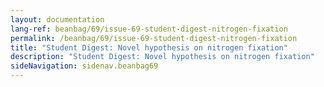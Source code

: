 ```yaml
---
layout: documentation
lang-ref: beanbag/69/issue-69-student-digest-nitrogen-fixation
permalink: /beanbag/69/issue-69-student-digest-nitrogen-fixation
title: "Student Digest: Novel hypothesis on nitrogen fixation"
description: "Student Digest: Novel hypothesis on nitrogen fixation"
sideNavigation: sidenav.beanbag69
---
```


